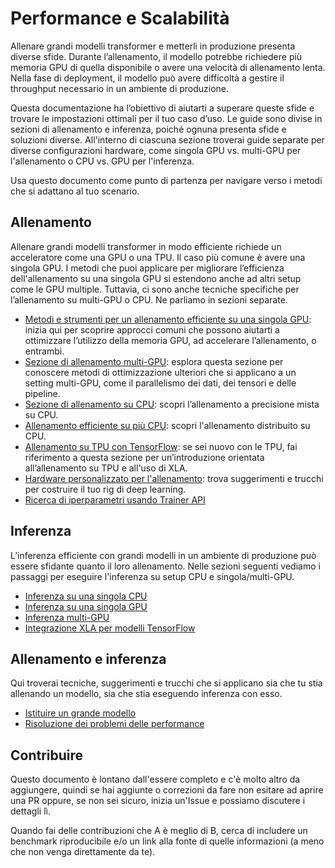 <!---
Copyright 2021 The HuggingFace Team. All rights reserved.

Licensed under the Apache License, Version 2.0 (the "License");
you may not use this file except in compliance with the License.
You may obtain a copy of the License at

    http://www.apache.org/licenses/LICENSE-2.0

Unless required by applicable law or agreed to in writing, software
distributed under the License is distributed on an "AS IS" BASIS,
WITHOUT WARRANTIES OR CONDITIONS OF ANY KIND, either express or implied.
See the License for the specific language governing permissions and
limitations under the License.

⚠️ Note that this file is in Markdown but contain specific syntax for our doc-builder (similar to MDX) that may not be
rendered properly in your Markdown viewer.

-->

# Performance e Scalabilità

Allenare grandi modelli transformer e metterli in produzione presenta diverse sfide. Durante l’allenamento, il modello potrebbe richiedere più memoria GPU di quella disponibile o avere una velocità di allenamento lenta. Nella fase di deployment, il modello può avere difficoltà a gestire il throughput necessario in un ambiente di produzione.

Questa documentazione ha l’obiettivo di aiutarti a superare queste sfide e trovare le impostazioni ottimali per il tuo caso d’uso. Le guide sono divise in sezioni di allenamento e inferenza, poiché ognuna presenta sfide e soluzioni diverse. All'interno di ciascuna sezione troverai guide separate per diverse configurazioni hardware, come singola GPU vs. multi-GPU per l'allenamento o CPU vs. GPU per l'inferenza.

Usa questo documento come punto di partenza per navigare verso i metodi che si adattano al tuo scenario.

## Allenamento

Allenare grandi modelli transformer in modo efficiente richiede un acceleratore come una GPU o una TPU. Il caso più comune è avere una singola GPU. I metodi che puoi applicare per migliorare l’efficienza dell'allenamento su una singola GPU si estendono anche ad altri setup come le GPU multiple. Tuttavia, ci sono anche tecniche specifiche per l’allenamento su multi-GPU o CPU. Ne parliamo in sezioni separate.

* [Metodi e strumenti per un allenamento efficiente su una singola GPU](perf_train_gpu_one): inizia qui per scoprire approcci comuni che possono aiutarti a ottimizzare l’utilizzo della memoria GPU, ad accelerare l’allenamento, o entrambi. 
* [Sezione di allenamento multi-GPU](perf_train_gpu_many): esplora questa sezione per conoscere metodi di ottimizzazione ulteriori che si applicano a un setting multi-GPU, come il parallelismo dei dati, dei tensori e delle pipeline.
* [Sezione di allenamento su CPU](perf_train_cpu): scopri l’allenamento a precisione mista su CPU.
* [Allenamento efficiente su più CPU](perf_train_cpu_many): scopri l'allenamento distribuito su CPU.
* [Allenamento su TPU con TensorFlow](perf_train_tpu_tf): se sei nuovo con le TPU, fai riferimento a questa sezione per un’introduzione orientata all’allenamento su TPU e all'uso di XLA. 
* [Hardware personalizzato per l'allenamento](perf_hardware): trova suggerimenti e trucchi per costruire il tuo rig di deep learning.
* [Ricerca di iperparametri usando Trainer API](hpo_train)

## Inferenza

L’inferenza efficiente con grandi modelli in un ambiente di produzione può essere sfidante quanto il loro allenamento. Nelle sezioni seguenti vediamo i passaggi per eseguire l'inferenza su setup CPU e singola/multi-GPU.

* [Inferenza su una singola CPU](perf_infer_cpu)
* [Inferenza su una singola GPU](perf_infer_gpu_one)
* [Inferenza multi-GPU](perf_infer_gpu_one)
* [Integrazione XLA per modelli TensorFlow](tf_xla)

## Allenamento e inferenza

Qui troverai tecniche, suggerimenti e trucchi che si applicano sia che tu stia allenando un modello, sia che stia eseguendo inferenza con esso.

* [Istituire un grande modello](big_models)
* [Risoluzione dei problemi delle performance](debugging)

## Contribuire

Questo documento è lontano dall'essere completo e c'è molto altro da aggiungere, quindi se hai aggiunte o correzioni da fare non esitare ad aprire una PR oppure, se non sei sicuro, inizia un'Issue e possiamo discutere i dettagli lì.

Quando fai delle contribuzioni che A è meglio di B, cerca di includere un benchmark riproducibile e/o un link alla fonte di quelle informazioni (a meno che non venga direttamente da te).
